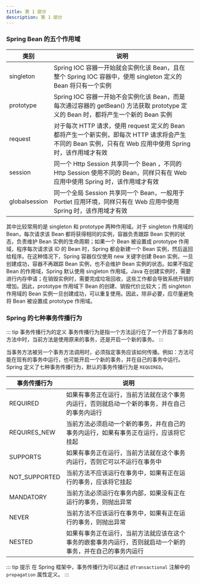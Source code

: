 ```yaml
---
title: 第 1 部分
description: 第 1 部分
---
```


### Spring Bean 的五个作用域

| 类别          | 说明                                                                                                                                                       |
| ------------- | ---------------------------------------------------------------------------------------------------------------------------------------------------------- |
| singleton     | Spring IOC 容器一开始就会实例化该 Bean，且在整个 Spring IOC 容器中，使用 singleton 定义的 Bean 将只有一个实例                                              |
| prototype     | Spring IOC 容器一开始不会实例化该 Bean，而是每次通过容器的 getBean() 方法获取 prototype 定义的 Bean 时，都将产生一个新的 Bean 实例                         |
| request       | 对于每次 HTTP 请求，使用 request 定义的 Bean 都将产生一个新实例，即每次 HTTP 请求将会产生不同的 Bean 实例，只有在 Web 应用中使用 Spring 时，该作用域才有效 |
| session       | 同一个 Http Session 共享同一个 Bean ，不同的 Http Session 使用不同的 Bean，同样只有在 Web 应用中使用 Spring 时，该作用域才有效                             |
| globalsession | 同一个全局 Session 共享同一个 Bean，一般用于 Portlet 应用环境，同样只有在 Web 应用中使用 Spring 时，该作用域才有效                                         |

其中比较常用的是 singleton 和 prototype 两种作用域。对于 singleton 作用域的 Bean，每次请求该 Bean 都将获得相同的实例，容器负责跟踪 Bean 实例的状态，负责维护 Bean 实例的生命周期；如果一个 Bean 被设置成 prototype 作用域，程序每次请求该 ID 的 Bean 时，Spring 都会新建一个 Bean 实例，然后返回给程序。在这种情况下，Spring 容器仅仅使用 new 关键字创建 Bean 实例，一旦创建成功，容器不再跟踪 Bean 实例，也不会维护 Bean 实例的状态。如果不指定 Bean 的作用域，Spring 默认使用 singleton 作用域。Java 在创建实例时，需要进行内存申请；在销毁实例时，需要完成垃圾回收，这些工作都会导致系统开销的增加。因此，prototype 作用域下 Bean 的创建、销毁代价比较大；而 singleton 作用域的 Bean 实例一旦创建成功，可以重复使用。因此，除非必要，应尽量避免将 Bean 被设置成 prototype 作用域。

### Spring 的七种事务传播行为

::: tip 事务传播行为的定义
事务传播行为是指一个方法运行在了一个开启了事务的方法中时，当前方法是使用原来的事务，还是开启一个新的事务。
:::

当事务方法被另一个事务方法调用时，必须指定事务应该如何传播。例如：方法可能在现有的事务中运行，也可能开启一个新的事务，并在自己的事务中运行。Spring 定义了七种事务传播行为，默认的事务传播行为是 `REQUIRED`。

| 事务传播行为  | 说明                                                                                                       |
| ------------- | ---------------------------------------------------------------------------------------------------------- |
| REQUIRED      | 如果有事务正在运行，当前方法就在这个事务内运行，否则就启动一个新的事务，并在自己的事务内运行               |
| REQUIRES_NEW  | 当前方法必须启动一个新的事务，并在自己的事务内运行，如果有事务正在运行，应该将它挂起                       |
| SUPPORTS      | 如果有事务正在运行，当前方法就在这个事务内运行，否则它可以不运行在事务中                                   |
| NOT_SUPPORTED | 当前方法不应该运行在事务中，如果有正在运行的事务，应该将它挂起                                             |
| MANDATORY     | 当前方法必须运行在事务内部，如果没有正在运行的事务，则抛出异常                                             |
| NEVER         | 当前方法不应该运行在事务中，如果有正在运行的事务，则抛出异常                                               |
| NESTED        | 如果有事务正在运行，当前方法就应该在这个事务的嵌套事务内运行，否则就启动一个新的事务，并在自己的事务内运行 |

::: tip 提示
在 Spring 框架中，事务传播行为可以通过 `@Transactional` 注解中的 `propagation` 属性定义。
:::
